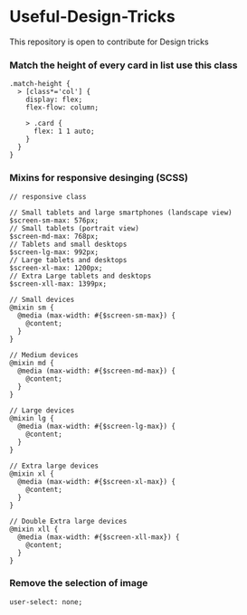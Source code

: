 # Useful-Design-Tricks
This repository is open to contribute for Design tricks

### Match the height of every card in list use this class
```
.match-height {
  > [class*='col'] {
    display: flex;
    flex-flow: column;

    > .card {
      flex: 1 1 auto;
    }
  }
}
```

### Mixins for responsive desinging (SCSS)
```
// responsive class

// Small tablets and large smartphones (landscape view)
$screen-sm-max: 576px;
// Small tablets (portrait view)
$screen-md-max: 768px;
// Tablets and small desktops
$screen-lg-max: 992px;
// Large tablets and desktops
$screen-xl-max: 1200px;
// Extra Large tablets and desktops
$screen-xll-max: 1399px;

// Small devices
@mixin sm {
  @media (max-width: #{$screen-sm-max}) {
    @content;
  }
}

// Medium devices
@mixin md {
  @media (max-width: #{$screen-md-max}) {
    @content;
  }
}

// Large devices
@mixin lg {
  @media (max-width: #{$screen-lg-max}) {
    @content;
  }
}

// Extra large devices
@mixin xl {
  @media (max-width: #{$screen-xl-max}) {
    @content;
  }
}

// Double Extra large devices
@mixin xll {
  @media (max-width: #{$screen-xll-max}) {
    @content;
  }
}
```
### Remove the selection of image
```
user-select: none;
```
